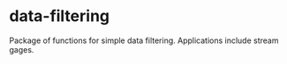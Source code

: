 # data-filtering
Package of functions for simple data filtering. Applications include stream gages.
